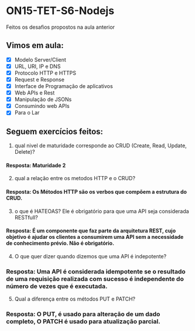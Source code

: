 # ON15-TET-S6-Nodejs

Feitos os desafios propostos na aula anterior

## Vimos em aula: 
- [x] Modelo Server/Client
- [x]  URL, URI, IP e DNS
- [x]  Protocolo HTTP e HTTPS
- [x]  Request e Response
- [x]  Interface de Programação de aplicativos
- [x]  Web APIs e Rest
- [x]  Manipulação de JSONs
- [x]  Consumindo web APIs
- [x]  Para o Lar

## Seguem exercícios feitos:

1) qual nivel de maturidade corresponde ao CRUD (Create, Read, Update, Delete)?
#### Resposta: Maturidade 2

2) qual a relação entre os metodos HTTP e o CRUD?
#### Resposta: Os Métodos HTTP são os verbos que compõem a estrutura do CRUD.

3) o que é HATEOAS? Ele é obrigatório para que uma API seja considerada RESTfull?
#### Resposta: É um componente que faz parte da arquitetura REST, cujo objetivo é ajudar os clientes a consumirem uma API sem a necessidade de conhecimento prévio. Não é obrigatório.

4) O que quer dizer quando dizemos que uma API é indepotente?
### Resposta: Uma API é considerada idempotente se o resultado de uma requisição realizada com sucesso é independente do número de vezes que é executada.

5) Qual a diferença entre os métodos PUT e PATCH?
### Resposta: O PUT, é usado para alteração de um dado completo, O PATCH é usado para atualização parcial.



